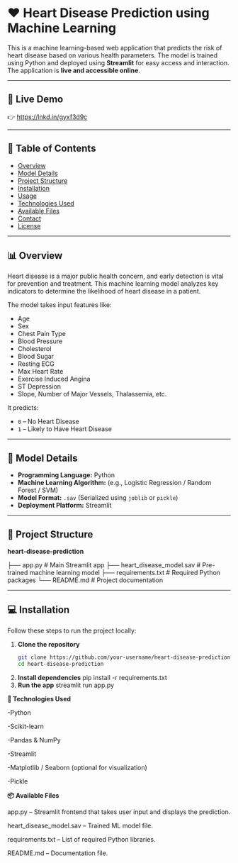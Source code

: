 # ❤️ Heart Disease Prediction using Machine Learning

This is a machine learning-based web application that predicts the risk of heart disease based on various health parameters. The model is trained using Python and deployed using **Streamlit** for easy access and interaction. The application is **live and accessible online**.

---

## 🚀 Live Demo

👉 https://lnkd.in/gyxf3d9c

---

## 📌 Table of Contents

- [Overview](#-overview)
- [Model Details](#-model-details)
- [Project Structure](#-project-structure)
- [Installation](#-installation)
- [Usage](#-usage)
- [Technologies Used](#-technologies-used)
- [Available Files](#-available-files)
- [Contact](#-contact)
- [License](#-license)

---

## 📊 Overview

Heart disease is a major public health concern, and early detection is vital for prevention and treatment. This machine learning model analyzes key indicators to determine the likelihood of heart disease in a patient.

The model takes input features like:
- Age
- Sex
- Chest Pain Type
- Blood Pressure
- Cholesterol
- Blood Sugar
- Resting ECG
- Max Heart Rate
- Exercise Induced Angina
- ST Depression
- Slope, Number of Major Vessels, Thalassemia, etc.

It predicts:
- `0` – No Heart Disease
- `1` – Likely to Have Heart Disease

---

## 🧠 Model Details

- **Programming Language:** Python  
- **Machine Learning Algorithm:** (e.g., Logistic Regression / Random Forest / SVM)  
- **Model Format:** `.sav` (Serialized using `joblib` or `pickle`)  
- **Deployment Platform:** Streamlit

---

## 📁 Project Structure

**heart-disease-prediction**


├── app.py # Main Streamlit app
├── heart_disease_model.sav # Pre-trained machine learning model
├── requirements.txt # Required Python packages
└── README.md # Project documentation


---

## 💻 Installation

Follow these steps to run the project locally:

1. **Clone the repository**
   ```bash
   git clone https://github.com/your-username/heart-disease-prediction.git
   cd heart-disease-prediction
2. **Install dependencies**
   pip install -r requirements.txt
3. **Run the app**
   streamlit run app.py

**🔧 Technologies Used**

-Python

-Scikit-learn

-Pandas & NumPy

-Streamlit

-Matplotlib / Seaborn (optional for visualization)

-Pickle

**📦 Available Files**

app.py – Streamlit frontend that takes user input and displays the prediction.

heart_disease_model.sav – Trained ML model file.

requirements.txt – List of required Python libraries.

README.md – Documentation file.
